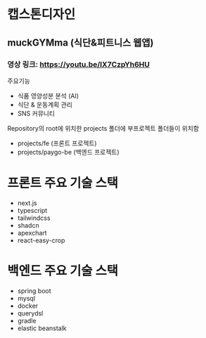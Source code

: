# 캡스톤디자인 
## muckGYMma (식단&피트니스 웹앱)
### 영상 링크: https://youtu.be/lX7CzpYh6HU

주요기능
- 식품 영양성분 분석 (AI)
- 식단 & 운동계획 관리
- SNS 커뮤니티

Repository의 root에 위치한 projects 폴더에 부프로젝트 폴더들이 위치함
- projects/fe (프론트 프로젝트)
- projects/paygo-be (백엔드 프로젝트)

# 프론트 주요 기술 스택
- next.js
- typescript
- tailwindcss
- shadcn
- apexchart
- react-easy-crop
  
# 백엔드 주요 기술 스택
- spring boot
- mysql
- docker
- querydsl
- gradle
- elastic beanstalk
